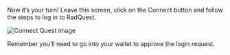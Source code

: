 Now it’s your turn! Leave this screen, click on the Connect button and follow the steps to log in to RadQuest.

![Connect Quest image](/quests-images/key/ConnectQuest.webp)

Remember you’ll need to go into your wallet to approve the login request.
